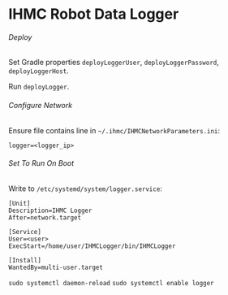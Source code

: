 IHMC Robot Data Logger
======================

###### Deploy

Set Gradle properties `deployLoggerUser`, `deployLoggerPassword`, `deployLoggerHost`.

Run `deployLogger`.

###### Configure Network

Ensure file contains line in `~/.ihmc/IHMCNetworkParameters.ini`:
```
logger=<logger_ip>
```

###### Set To Run On Boot

Write to `/etc/systemd/system/logger.service`:
```
[Unit]
Description=IHMC Logger
After=network.target

[Service]
User=<user>
ExecStart=/home/user/IHMCLogger/bin/IHMCLogger

[Install]
WantedBy=multi-user.target
```

`sudo systemctl daemon-reload`
`sudo systemctl enable logger`
